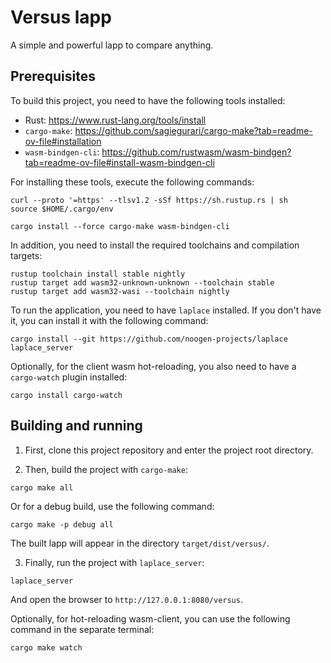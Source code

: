 # Versus lapp

A simple and powerful lapp to compare anything.

## Prerequisites

To build this project, you need to have the following tools installed:

- Rust: https://www.rust-lang.org/tools/install
- `cargo-make`: https://github.com/sagiegurari/cargo-make?tab=readme-ov-file#installation
- `wasm-bindgen-cli`: https://github.com/rustwasm/wasm-bindgen?tab=readme-ov-file#install-wasm-bindgen-cli

For installing these tools, execute the following commands:

```shell
curl --proto '=https' --tlsv1.2 -sSf https://sh.rustup.rs | sh
source $HOME/.cargo/env

cargo install --force cargo-make wasm-bindgen-cli
```

In addition, you need to install the required toolchains and compilation targets:

```shell
rustup toolchain install stable nightly
rustup target add wasm32-unknown-unknown --toolchain stable
rustup target add wasm32-wasi --toolchain nightly
```

To run the application, you need to have `laplace` installed. If you don't have it, you can install it with the following command:

```shell
cargo install --git https://github.com/noogen-projects/laplace laplace_server
```

Optionally, for the client wasm hot-reloading, you also need to have a `cargo-watch` plugin installed:

```shell
cargo install cargo-watch
```

## Building and running

1. First, clone this project repository and enter the project root directory.

2. Then, build the project with `cargo-make`:

```shell
cargo make all
```

Or for a debug build, use the following command:

```shell
cargo make -p debug all
```

The built lapp will appear in the directory `target/dist/versus/`.

3. Finally, run the project with `laplace_server`:

```shell
laplace_server
```

And open the browser to `http://127.0.0.1:8080/versus`.

Optionally, for hot-reloading wasm-client, you can use the following command in the separate terminal:

```shell
cargo make watch
```
